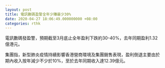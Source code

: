 ```yaml
---
layout: post
title: 電訊數碼盈警全年少賺最少30%
date: 2020-04-27 18:06:49.000000000 +08:00
categories: rthk
---
```


電訊數碼發盈警，預期截至3月底止全年盈利下跌約30-40%，去年同期盈利1.32億港元。

集團指，新型肺炎疫情持續影響香港營商環境及集團銷售表現，盈利倒退主要由於期內收入按年減少不少於10%，至於去年同期收入達12.39億元。
